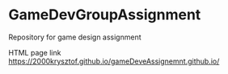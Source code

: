 # GameDevGroupAssignment
Repository for game design assignment

HTML page link
https://2000krysztof.github.io/gameDeveAssignemnt.github.io/
